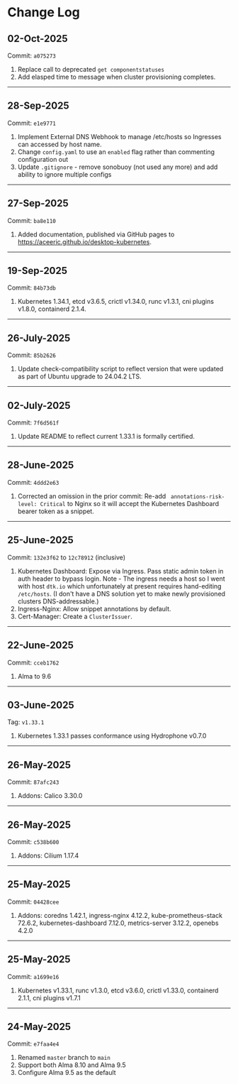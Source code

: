 # Change Log

## 02-Oct-2025
Commit: `a075273`

1. Replace call to deprecated `get componentstatuses`
1. Add elasped time to message when cluster provisioning completes.

---
## 28-Sep-2025
Commit: `e1e9771`

1. Implement External DNS Webhook to manage /etc/hosts so Ingresses can accessed by host name.
1. Change `config.yaml` to use an `enabled` flag rather than commenting configuration out
1. Update `.gitignore` - remove sonobuoy (not used any more) and add ability to ignore multiple configs

---
## 27-Sep-2025
Commit: `ba8e110`

1. Added documentation, published via GitHub pages to https://aceeric.github.io/desktop-kubernetes.

---
## 19-Sep-2025
Commit: `84b73db`

1. Kubernetes 1.34.1, etcd v3.6.5, crictl v1.34.0, runc v1.3.1, cni plugins v1.8.0, containerd 2.1.4.

---

## 26-July-2025
Commit: `85b2626`

1. Update check-compatibility script to reflect version that were updated as part of Ubuntu upgrade to 24.04.2 LTS.

---

## 02-July-2025
Commit: `7f6d561f`

1. Update README to reflect current 1.33.1 is formally certified.

---

## 28-June-2025
Commit: `4ddd2e63`

1. Corrected an omission in the prior commit: Re-add ` annotations-risk-level: Critical` to Nginx so it will accept the Kubernetes Dashboard bearer token as a snippet.

---

## 25-June-2025
Commit: `132e3f62` to `12c78912` (inclusive)

1. Kubernetes Dashboard: Expose via Ingress. Pass static admin token in auth header to bypass login. Note - The ingress needs a host so I went with host `dtk.io` which unfortunately at present requires hand-editing `/etc/hosts`. (I don't have a DNS solution yet to make newly provisioned clusters DNS-addressable.)
2. Ingress-Nginx: Allow snippet annotations by default.
3. Cert-Manager: Create a `ClusterIssuer`.

---

## 22-June-2025
Commit: `cceb1762`

1. Alma to 9.6

---

## 03-June-2025
Tag: `v1.33.1`

1. Kubernetes 1.33.1 passes conformance using Hydrophone v0.7.0

---

## 26-May-2025
Commit: `87afc243`

1. Addons: Calico 3.30.0

---

## 26-May-2025
Commit: `c538b600`

1. Addons: Cilium 1.17.4

---

## 25-May-2025
Commit: `04428cee`

1. Addons: coredns 1.42.1, ingress-nginx 4.12.2, kube-prometheus-stack 72.6.2, kubernetes-dashboard 7.12.0, metrics-server 3.12.2, openebs 4.2.0

---

## 25-May-2025
Commit: `a1699e16`

1. Kubernetes v1.33.1, runc v1.3.0, etcd v3.6.0, crictl v1.33.0, containerd 2.1.1, cni plugins v1.7.1

---

## 24-May-2025
Commit: `e7faa4e4`

1. Renamed `master` branch to `main`
2. Support both Alma 8.10 and Alma 9.5
3. Configure Alma 9.5 as the default
